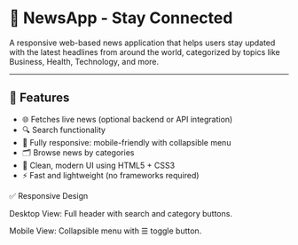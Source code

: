 # 📰 NewsApp - Stay Connected

A responsive web-based news application that helps users stay updated with the latest headlines from around the world, categorized by topics like Business, Health, Technology, and more.

<!-- Optional: add a screenshot image -->

---

## 🚀 Features

- 🌐 Fetches live news (optional backend or API integration)  
- 🔍 Search functionality  
- 📱 Fully responsive: mobile-friendly with collapsible menu  
- 🗂️ Browse news by categories  
- 💅 Clean, modern UI using HTML5 + CSS3  
- ⚡ Fast and lightweight (no frameworks required)  

✅ Responsive Design

Desktop View: Full header with search and category buttons.

Mobile View: Collapsible menu with ☰ toggle button.